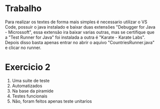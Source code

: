 # Trabalho

Para realizar os textes de forma mais simples é necessario utilizar o VS Code, possuir o java instalado e baixar duas extensões "Debugger for Java - Microssoft", essa extensão ira baixar varias outras, mas se certifique que a "Test Runner for Java" foi instalada a outra é "Karate - Karate Labs".
Depois disso basta apenas entrar no abrir o aquivo "CountriesRunner.java" e clicar no runner.

# Exercicio 2
1. Uma suite de teste
2. Automatizados
3. Na base da piramide
4. Testes funcionais
5. Não, foram feitos apenas teste unitarios
